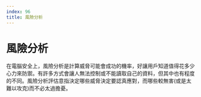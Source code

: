 ```yaml
---
index: 96
title: 風險分析
---
```

# 風險分析

在電腦安全上，風險分析是計算威脅可能會成功的機率，好讓用戶知道值得花多少心力來防禦。有許多方式會讓人無法控制或不能讀取自己的資料，但其中也有程度的不同。風險分析評估意指決定哪些威脅決定要認真應對，而哪些較無害(或是太難以攻克)而不必太過擔憂。